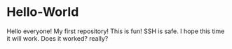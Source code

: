 # Hello-World
Hello everyone!
My first repository!
This is fun!
SSH is safe.
I hope this time it will work.
Does it worked?
really?
